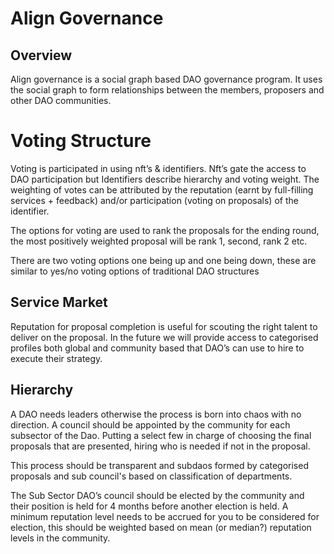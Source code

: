 # Align Governance

## Overview
Align governance is a social graph based DAO governance program. It uses the social graph to form relationships between the members, proposers and other DAO communities.


# Voting Structure

Voting is participated in using nft’s & identifiers. Nft’s gate the access to DAO participation but Identifiers describe hierarchy and voting weight. The weighting of votes can be attributed by the reputation (earnt by full-filling services + feedback) and/or participation (voting on proposals) of the identifier.

The options for voting are used to rank the proposals for the ending round, the most positively weighted proposal will be rank 1, second, rank 2 etc.

There are two voting options one being up and one being down, these are similar to yes/no voting options of traditional DAO structures

## Service Market

Reputation for proposal completion is useful for scouting the right talent to deliver on the proposal. In the future we will provide access to categorised profiles both global and community based that DAO’s can use to hire to execute their strategy.

## Hierarchy

A DAO needs leaders otherwise the process is born into chaos with no direction. A council should be appointed by the community for each subsector of the Dao. Putting a select few in charge of choosing the final proposals that are presented, hiring who is needed if not in the proposal. 

This process should be transparent and subdaos formed by categorised proposals and sub council's based on classification of departments.

The Sub Sector DAO’s council should be elected by the community and their position is held for 4 months before another election is held. A minimum reputation level needs to be accrued for you to be considered for election, this should be weighted based on mean (or median?) reputation levels in the community.